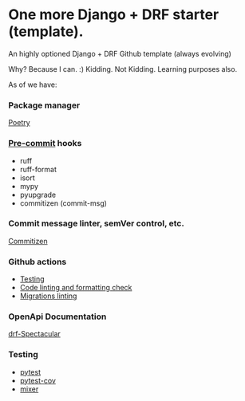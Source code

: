 # One more Django + DRF starter (template).
An highly optioned Django + DRF Github template (always evolving)

Why? Because I can. :)
Kidding. Not Kidding. Learning purposes also.

As of we have:

### Package manager

[Poetry](https://python-poetry.org/)

### [Pre-commit](https://pre-commit.com/) hooks

  - ruff
  - ruff-format
  - isort
  - mypy
  - pyupgrade
  - commitizen (commit-msg)

### Commit message linter, semVer control, etc.

[Commitizen](https://commitizen-tools.github.io/commitizen/)

### Github actions

- [Testing](https://github.com/matheuscas/my-django-drf-github-template/blob/main/.github/workflows/testing.yaml)
- [Code linting and formatting check](https://github.com/matheuscas/my-django-drf-github-template/blob/main/.github/workflows/linting_formating.yaml)
- [Migrations linting](https://github.com/3YOURMIND/django-migration-linter?tab=readme-ov-file)

### OpenApi Documentation

[drf-Spectacular](https://github.com/tfranzel/drf-spectacular)

### Testing

- [pytest](https://docs.pytest.org/en/7.4.x/)
- [pytest-cov](https://pytest-cov.readthedocs.io/en/latest/)
- [mixer](https://github.com/klen/mixer)
